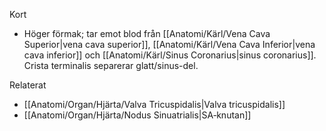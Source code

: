 Kort
- Höger förmak; tar emot blod från [[Anatomi/Kärl/Vena Cava Superior|vena cava superior]], [[Anatomi/Kärl/Vena Cava Inferior|vena cava inferior]] och [[Anatomi/Kärl/Sinus Coronarius|sinus coronarius]]. Crista terminalis separerar glatt/sinus-del.

Relaterat
- [[Anatomi/Organ/Hjärta/Valva Tricuspidalis|Valva tricuspidalis]]
- [[Anatomi/Organ/Hjärta/Nodus Sinuatrialis|SA‑knutan]]

